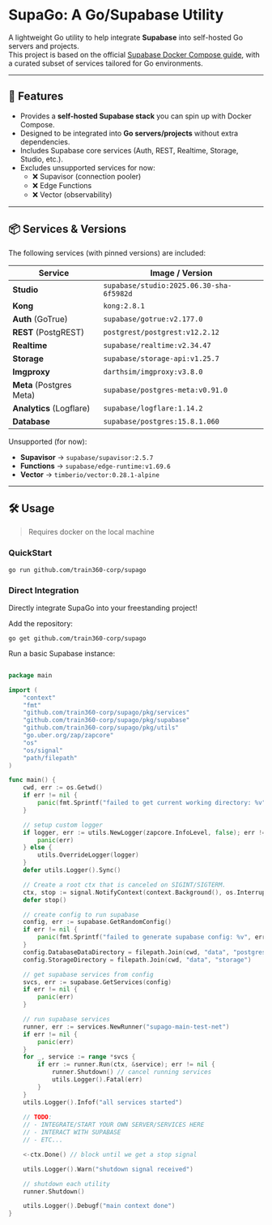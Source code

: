 # SupaGo: A Go/Supabase Utility

A lightweight Go utility to help integrate **Supabase** into self-hosted Go servers and projects.  
This project is based on the
official [Supabase Docker Compose guide](https://github.com/supabase/supabase/blob/b741dcb4d58cfc2f45ea9cfa914446b61eb4c1e9/docker/docker-compose.yml),
with a curated subset of services tailored for Go environments.

---

## 🚀 Features

- Provides a **self-hosted Supabase stack** you can spin up with Docker Compose.
- Designed to be integrated into **Go servers/projects** without extra dependencies.
- Includes Supabase core services (Auth, REST, Realtime, Storage, Studio, etc.).
- Excludes unsupported services for now:
    - ❌ Supavisor (connection pooler)
    - ❌ Edge Functions
    - ❌ Vector (observability)

---

## 📦 Services & Versions

The following services (with pinned versions) are included:

| Service                  | Image / Version                          |
|--------------------------|------------------------------------------|
| **Studio**               | `supabase/studio:2025.06.30-sha-6f5982d` |
| **Kong**                 | `kong:2.8.1`                             |
| **Auth** (GoTrue)        | `supabase/gotrue:v2.177.0`               |
| **REST** (PostgREST)     | `postgrest/postgrest:v12.2.12`           |
| **Realtime**             | `supabase/realtime:v2.34.47`             |
| **Storage**              | `supabase/storage-api:v1.25.7`           |
| **Imgproxy**             | `darthsim/imgproxy:v3.8.0`               |
| **Meta** (Postgres Meta) | `supabase/postgres-meta:v0.91.0`         |
| **Analytics** (Logflare) | `supabase/logflare:1.14.2`               |
| **Database**             | `supabase/postgres:15.8.1.060`           |

Unsupported (for now):

- **Supavisor** → `supabase/supavisor:2.5.7`
- **Functions** → `supabase/edge-runtime:v1.69.6`
- **Vector** → `timberio/vector:0.28.1-alpine`

---

## 🛠️ Usage

> Requires docker on the local machine

### QuickStart

```shell
go run github.com/train360-corp/supago
```

### Direct Integration

Directly integrate SupaGo into your freestanding project!

Add the repository:

```shell
go get github.com/train360-corp/supago
```

Run a basic Supabase instance:

```go

package main

import (
	"context"
	"fmt"
	"github.com/train360-corp/supago/pkg/services"
	"github.com/train360-corp/supago/pkg/supabase"
	"github.com/train360-corp/supago/pkg/utils"
	"go.uber.org/zap/zapcore"
	"os"
	"os/signal"
	"path/filepath"
)

func main() {
	cwd, err := os.Getwd()
	if err != nil {
		panic(fmt.Sprintf("failed to get current working directory: %v", err))
	}

	// setup custom logger
	if logger, err := utils.NewLogger(zapcore.InfoLevel, false); err != nil {
		panic(err)
	} else {
		utils.OverrideLogger(logger)
	}
	defer utils.Logger().Sync()

	// Create a root ctx that is canceled on SIGINT/SIGTERM.
	ctx, stop := signal.NotifyContext(context.Background(), os.Interrupt)
	defer stop()

	// create config to run supabase
	config, err := supabase.GetRandomConfig()
	if err != nil {
		panic(fmt.Sprintf("failed to generate supabase config: %v", err))
	}
	config.DatabaseDataDirectory = filepath.Join(cwd, "data", "postgres")
	config.StorageDirectory = filepath.Join(cwd, "data", "storage")

	// get supabase services from config
	svcs, err := supabase.GetServices(config)
	if err != nil {
		panic(err)
	}

	// run supabase services
	runner, err := services.NewRunner("supago-main-test-net")
	if err != nil {
		panic(err)
	}
	for _, service := range *svcs {
		if err := runner.Run(ctx, &service); err != nil {
			runner.Shutdown() // cancel running services
			utils.Logger().Fatal(err)
		}
	}
	utils.Logger().Infof("all services started")
	
	// TODO: 
	// - INTEGRATE/START YOUR OWN SERVER/SERVICES HERE
	// - INTERACT WITH SUPABASE
	// - ETC...

	<-ctx.Done() // block until we get a stop signal

	utils.Logger().Warn("shutdown signal received")

	// shutdown each utility
	runner.Shutdown()

	utils.Logger().Debugf("main context done")
}
```
